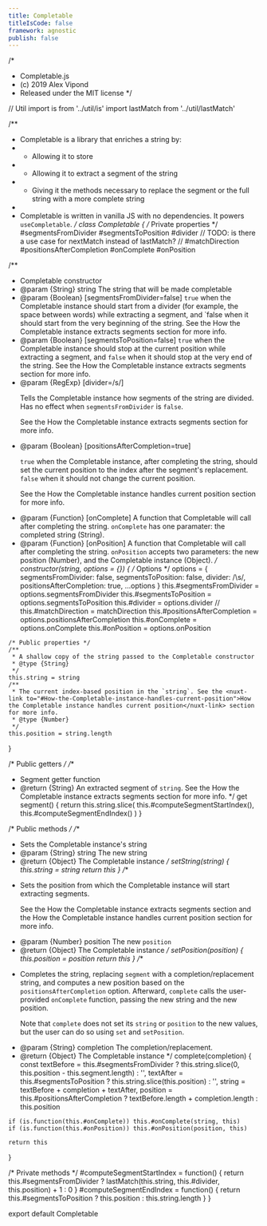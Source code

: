 ```yaml
---
title: Completable
titleIsCode: false
framework: agnostic
publish: false
---
```



/*
 * Completable.js
 * (c) 2019 Alex Vipond
 * Released under the MIT license
 */

// Util
import is from '../util/is'
import lastMatch from '../util/lastMatch'

/**
 * Completable is a library that enriches a string by:
 * - Allowing it to store
 * - Allowing it to extract a segment of the string
 * - Giving it the methods necessary to replace the segment or the full string with a more complete string
 *
 * Completable is written in vanilla JS with no dependencies. It powers <nuxt-link to="/docs/tools/composition-functions/useCompletable">`useCompletable`</nuxt-link>.
 */
class Completable {
  /* Private properties */
  #segmentsFromDivider
  #segmentsToPosition
  #divider
  // TODO: is there a use case for nextMatch instead of lastMatch?
  // #matchDirection
  #positionsAfterCompletion
  #onComplete
  #onPosition

  /**
   * Completable constructor
   * @param {String}  string                          The string that will be made completable
   * @param {Boolean} [segmentsFromDivider=false]     `true` when the Completable instance should start from a divider (for example, the space between words) while extracting a segment, and `false when it should start from the very beginning of the string. See the <nuxt-link to="#How-the-Completable-instance-extracts-segments">How the Completable instance extracts segments</nuxt-link> section for more info.
   * @param {Boolean} [segmentsToPosition=false]      `true` when the Completable instance should stop at the current position while extracting a segment, and `false` when it should stop at the very end of the string. See the <nuxt-link to="#How-the-Completable-instance-extracts-segments">How the Completable instance extracts segments</nuxt-link> section for more info.
   * @param {RegExp}  [divider=/s/]                   <p>Tells the Completable instance how segments of the string are divided. Has no effect when <code>segmentsFromDivider</code> is <code>false</code>.</p><p>See the <nuxt-link to="#How-the-Completable-instance-extracts-segments">How the Completable instance extracts segments</nuxt-link> section for more info.</p>
   * @param {Boolean} [positionsAfterCompletion=true] <p><code>true</code> when the Completable instance, after completing the string, should set the current position to the index after the segment's replacement. `false` when it should not change the current position.</p><p>See the <nuxt-link to="#How-the-Completable-instance-handles-current-position">How the Completable instance handles current position</nuxt-link> section for more info.</p>
   * @param {Function}  [onComplete]                    A function that Completable will call after completing the string. `onComplete` has one paramater: the completed string (String).
   * @param {Function}  [onPosition]                    A function that Completable will call after completing the string. `onPosition` accepts two parameters: the new position (Number), and the Completable instance (Object).
   */
  constructor(string, options = {}) {
    /* Options */
    options = {
      segmentsFromDivider: false,
      segmentsToPosition: false,
      divider: /\s/,
      positionsAfterCompletion: true,
      ...options
    }
    this.#segmentsFromDivider = options.segmentsFromDivider
    this.#segmentsToPosition = options.segmentsToPosition
    this.#divider = options.divider
    // this.#matchDirection = matchDirection
    this.#positionsAfterCompletion = options.positionsAfterCompletion
    this.#onComplete = options.onComplete
    this.#onPosition = options.onPosition

    /* Public properties */
    /**
     * A shallow copy of the string passed to the Completable constructor
     * @type {String}
     */
    this.string = string
    /**
     * The current index-based position in the `string`. See the <nuxt-link to="#How-the-Completable-instance-handles-current-position">How the Completable instance handles current position</nuxt-link> section for more info.
     * @type {Number}
     */
    this.position = string.length
  }

  /* Public getters */
  /**
   * Segment getter function
   * @return {String} An extracted segment of `string`. See the <nuxt-link to="#How-the-Completable-instance-extracts-segments">How the Completable instance extracts segments</nuxt-link> section for more info.
   */
  get segment() {
    return this.string.slice(
      this.#computeSegmentStartIndex(),
      this.#computeSegmentEndIndex()
    )
  }

  /* Public methods */
  /**
   * Sets the Completable instance's string
   * @param {String} string The new string
   * @return {Object}       The Completable instance
   */
  setString(string) {
    this.string = string
    return this
  }
  /**
   * <p>Sets the position from which the Completable instance will start extracting segments.</p><p>See the <nuxt-link to="#How-the-Completable-instance-extracts-segments">How the Completable instance extracts segments</nuxt-link> section and the <nuxt-link to="#How-the-Completable-instance-handles-current-position">How the Completable instance handles current position</nuxt-link> section for more info.</p>
   * @param {Number} position The new `position`
   * @return {Object}       The Completable instance
   */
  setPosition(position) {
    this.position = position
    return this
  }
  /**
   * <p>Completes the string, replacing <code>segment</code> with a completion/replacement string, and computes a new position based on the <code>positionsAfterCompletion</code> option. Afterward, <code>complete</code> calls the user-provided <code>onComplete</code> function, passing the new string and the new position.</p><p>Note that <code>complete</code> does not set its <code>string</code> or <code>position</code> to the new values, but the user can do so using <code>set</code> and <code>setPosition</code>.</p>
   * @param {String} completion The completion/replacement.
   * @return {Object}       The Completable instance
   */
  complete(completion) {
    const textBefore = this.#segmentsFromDivider ? this.string.slice(0, this.position - this.segment.length) : '',
          textAfter = this.#segmentsToPosition ? this.string.slice(this.position) : '',
          string = textBefore + completion + textAfter,
          position = this.#positionsAfterCompletion ? textBefore.length + completion.length : this.position

    if (is.function(this.#onComplete)) this.#onComplete(string, this)
    if (is.function(this.#onPosition)) this.#onPosition(position, this)

    return this
  }

  /* Private methods */
  #computeSegmentStartIndex = function() {
    return this.#segmentsFromDivider ? lastMatch(this.string, this.#divider, this.position) + 1 : 0
  }
  #computeSegmentEndIndex = function() {
    return this.#segmentsToPosition ? this.position : this.string.length
  }
}

export default Completable
